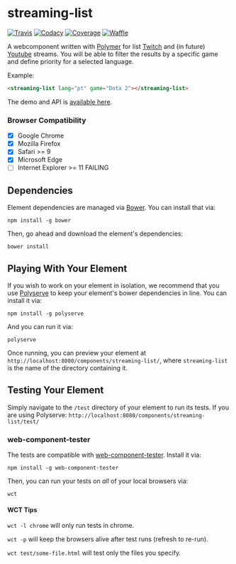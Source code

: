 streaming-list
=

[![Travis][travis-image]][travis-url]
[![Codacy][codacy-image]][codacy-url]
[![Coverage][coverage-image]][coverage-url]
[![Waffle][waffle-image]][waffle-url]

[travis-image]: https://img.shields.io/travis/klarkc/streaming-list/master.svg?style=flat-square
[travis-url]: https://travis-ci.org/klarkc/streaming-list
[codacy-image]: https://img.shields.io/codacy/67950dc659aa4f589efd881190b5a5a0.svg
[codacy-url]: https://www.codacy.com/app/walker/streaming-list
[coverage-image]: https://api.codacy.com/project/badge/coverage/67950dc659aa4f589efd881190b5a5a0
[coverage-url]: https://www.codacy.com/app/walker/streaming-list
[waffle-image]: https://img.shields.io/waffle/label/klarkc/streaming-list/ready.svg?maxAge=2592000
[waffle-url]: https://waffle.io/klarkc/streaming-list

A webcomponent written with [Polymer](https://www.polymer-project.org/) for list [Twitch](https://www.twitch.tv/) and (in future) [Youtube](http://youtube.com/) streams. You will be able to filter the results by a specific game and define priority for a selected language.

Example:
```html
<streaming-list lang="pt" game="Dota 2"></streaming-list>
```

The demo and API is [available here](http://klarkc.github.io/streaming-list/).

### Browser Compatibility
- [x] Google Chrome
- [x] Mozilla Firefox
- [x] Safari >= 9
- [x] Microsoft Edge
- [ ] Internet Explorer >= 11 FAILING

## Dependencies

Element dependencies are managed via [Bower](http://bower.io/). You can
install that via:

    npm install -g bower

Then, go ahead and download the element's dependencies:

    bower install


## Playing With Your Element

If you wish to work on your element in isolation, we recommend that you use
[Polyserve](https://github.com/PolymerLabs/polyserve) to keep your element's
bower dependencies in line. You can install it via:

    npm install -g polyserve

And you can run it via:

    polyserve

Once running, you can preview your element at
`http://localhost:8080/components/streaming-list/`, where `streaming-list` is the name of the directory containing it.


## Testing Your Element

Simply navigate to the `/test` directory of your element to run its tests. If
you are using Polyserve: `http://localhost:8080/components/streaming-list/test/`

### web-component-tester

The tests are compatible with [web-component-tester](https://github.com/Polymer/web-component-tester).
Install it via:

    npm install -g web-component-tester

Then, you can run your tests on _all_ of your local browsers via:

    wct

#### WCT Tips

`wct -l chrome` will only run tests in chrome.

`wct -p` will keep the browsers alive after test runs (refresh to re-run).

`wct test/some-file.html` will test only the files you specify.
